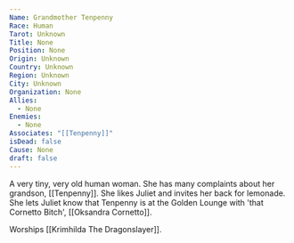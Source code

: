 ```yaml
---
Name: Grandmother Tenpenny
Race: Human
Tarot: Unknown
Title: None
Position: None
Origin: Unknown
Country: Unknown
Region: Unknown
City: Unknown
Organization: None
Allies:
  - None
Enemies:
  - None
Associates: "[[Tenpenny]]"
isDead: false
Cause: None
draft: false
---
```

A very tiny, very old human woman. She has many complaints about her grandson, [[Tenpenny]]. She likes Juliet and invites her back for lemonade. She lets Juliet know that Tenpenny is at the Golden Lounge with 'that Cornetto Bitch', [[Oksandra Cornetto]].

Worships [[Krimhilda The Dragonslayer]].